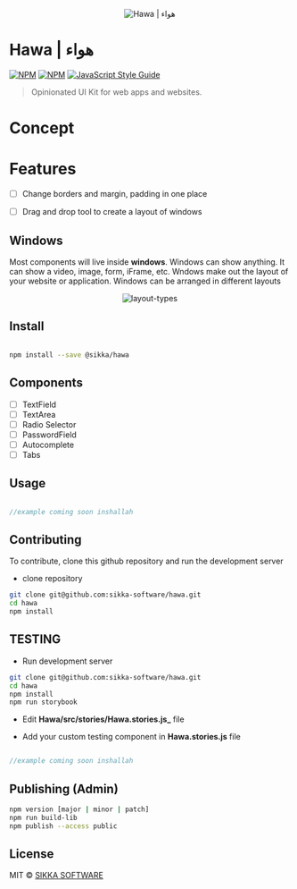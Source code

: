 <!-- ![Hawa | هواء](https://xakher-images.s3.ap-southeast-1.amazonaws.com/hawa-logo.png) -->

<p align="center">
  <img src="https://xakher-images.s3.ap-southeast-1.amazonaws.com/hawa-logo.png" alt="Hawa | هواء" />
</p>



# Hawa | هواء

[![NPM](https://img.shields.io/npm/v/@sikka/hawa.svg)](https://www.npmjs.com/package/@sikka/hawa)
[![NPM](https://img.shields.io/npm/dt/@sikka/hawa.svg)](https://www.npmjs.com/package/@sikka/hawa)
[![JavaScript Style Guide](https://img.shields.io/badge/code_style-standard-brightgreen.svg)](https://standardjs.com)

> Opinionated UI Kit for web apps and websites. 

# Concept

# Features
- [ ] Change borders and margin, padding in one place
- [ ] Drag and drop tool to create a layout of windows


## Windows
Most components will live inside **windows**. Windows can show anything. It can show a video, image, form, iFrame, etc. Wndows make out the layout of your website or application. Windows can be arranged in different layouts

<p align="center">
  <img src="https://user-images.githubusercontent.com/46135573/143972102-0c104239-b8f6-4a7b-9aad-54f6d91a8906.png" alt="layout-types" />
</p>



## Install

```bash

npm install --save @sikka/hawa

```

## Components

- [ ] TextField
- [ ] TextArea
- [ ] Radio Selector
- [ ] PasswordField
- [ ] Autocomplete
- [ ] Tabs

## Usage

```jsx

//example coming soon inshallah

```

## Contributing

To contribute, clone this github repository and run the development server

- clone repository

```bash
git clone git@github.com:sikka-software/hawa.git
cd hawa
npm install
```

## TESTING

- Run development server

```bash
git clone git@github.com:sikka-software/hawa.git
cd hawa
npm install
npm run storybook
```

- Edit **Hawa/src/stories/Hawa.stories.js_** file

- Add your custom testing component in **Hawa.stories.js** file

```jsx

//example coming soon inshallah

```

## Publishing (Admin)

```bash
npm version [major | minor | patch]
npm run build-lib
npm publish --access public
```

## License

<!-- https://github.com/react-component/drawer  -->

MIT © [SIKKA SOFTWARE](https://sikka.sa)
